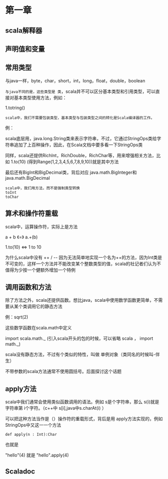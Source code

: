 # 第一章

## scala解释器

## 声明值和变量

## 常用类型

与java一样，byte，char，short，int，long，float，double，boolean

`与java不同的是，这些类型是 类`，scala并不可以区分基本类型和引用类型，可以直接对基本类型使用方法，例如：

1.totring()

`scala中，我们不需要包装类型，基本类型与包装类型之间的转化是Scala编译器的工作。`

例：

scala底层用，java.long.String类来表示字符串，不过，它通过StringOps类给字符串追加了上百种操作，因此，在Scala文档中要多看一下StringOps类

同样，scala还提供RichInt，RichDouble，RichChar等，用来增强相关方法，比如 1.to(10) (得到Range(1,2,3,4,5,6,7,8,9,10))就是其中方法

最后还有BigInt和BigDecimal类，背后对应 java.math.BigInteger和java.math.BigDecimal

```note
scala中，我们用方法，而不是强制类型转换
toInt
toChar
```

## 算术和操作符重载

scala中，运算操作符，实际上是方法

a + b 《=》 a.+(b) 

1.to(10) <=> 1 to 10

为什么scala中没有 ++ / -- 因为无法简单地实现一个名为++的方法，因为Int类是不可变的，这样一个方法并不能改变某个整数类型的值，scala的社记者们认为不值得为少按一个健额外增加一个特例

## 调用函数和方法

除了方法之外，scala还提供函数。想比java，scala中使用数学函数更简单，不需要从某个类调用它的静态方法

例：sqrt(2)

这些数学函数在scala.math中定义

import scala.math._ (引入scala开头的包的时候，可以省略 scala ， import math._)

scala没有静态方法，不过有个类似的特性，叫做 单例对象（类同名的时候叫-伴生）

不带参数的scala方法通常不使用圆括号。后面探讨这个话题

## apply方法

scala中我们通常会使用类似函数调用的语法。例如 s是个字符串，那么 s(i)就是 字符串第 i个字符。（c++中 s[i],java中s.charAt(i) ）

可以把这种方法当作是（）操作符的重载形式，背后是用 apply方法实现的，例如StringOps中又这一一个方法

`def apply(n : Int):Char`

也就是

"hello"(4) 就是  "hello".apply(4)

## Scaladoc